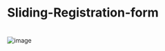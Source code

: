 # Sliding-Registration-form
#
![image](https://user-images.githubusercontent.com/74818876/208968126-46eef254-571c-493b-99dc-ae800f9f8124.png)

